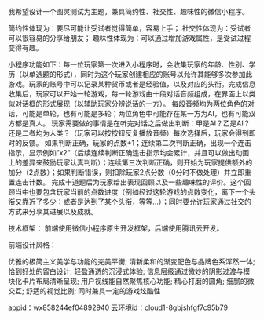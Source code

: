我希望设计一个图灵测试为主题，兼具简约性、社交性、趣味性的微信小程序。

简约性体现为：要尽可能让受试者觉得简单，容易上手；
社交性体现为：受试者可以很容易的分享给朋友；
趣味性体现为：可以通过增加游戏属性，是受试过程变得有趣。

小程序功能如下：每一位玩家第一次进入小程序时，会收集玩家的年龄、性别、学历（以单选题的形式），同时为这个玩家创建相应的账号以允许其能够多次参加此游戏。玩家的账号中可以记录某种货币或者是经验值，以及对应的头衔。完成信息收集后，玩家可以开始一轮游戏，每一轮游戏由十段对话音频组成，在界面上以类似对话框的形式展现（以辅助玩家分辨说话的一方）。
每段音频均为两位角色的对话，可能是单轮，也有可能是多轮；两位角色中可能存在某一方为AI，也有可能双方都是真人。
玩家需要做的事情是在听完对话之后做出判断：甲是AI？乙是AI？还是二者均为人类？（玩家可以按按钮反复播放音频）每次选择后，玩家会得到即时的反馈。
如果判断正确，玩家的点数+1；连续第二次判断正确，出现一个连击指示，显示例如”x2”（后续连续判断正确连击指示均会累计，并且可以做出动画上的差异来鼓励玩家认真判断）；连续第三次判断正确，则开始为玩家提供额外的加分（2点数）；如果判断错误，则扣除玩家2点分数（0分时不做处理）并立即重置连击计数。
完成十道题后为玩家给出表现回顾以及一些趣味性的评价。这个回顾当中也要包含玩家当前的点数进度（例如经过这轮游戏的点数变化，离下一个头衔又靠近了多少；或者是达到了某个头衔，等等…）；同时要允许玩家通过社交的方式来分享其进展以及成就。



技术框架：
前端使用微信小程序原生开发框架，后端使用腾讯云开发。

前端设计风格：

优雅的极简主义美学与功能的完美平衡;
清新柔和的渐变配色与品牌色系浑然一体;
恰到好处的留白设计;
轻盈通透的沉浸式体验;
信息层级通过微妙的阴影过渡与模块化卡片布局清晰呈现;
用户视线能自然聚焦核心功能;
精心打磨的圆角;
细腻的微交互;
舒适的视觉比例;
同时兼具一定的游戏炫酷性

appid：wx858244ef04892940
云环境id：cloud1-8gbjshfgf7c95b79